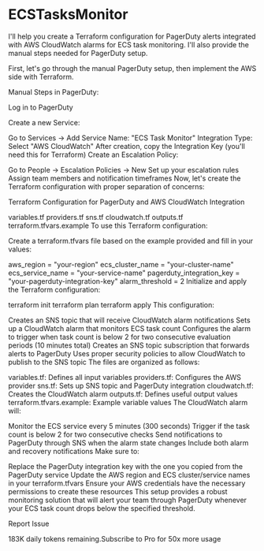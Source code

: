# ECSTasksMonitor


I'll help you create a Terraform configuration for PagerDuty alerts integrated with AWS CloudWatch alarms for ECS task monitoring. I'll also provide the manual steps needed for PagerDuty setup.

First, let's go through the manual PagerDuty setup, then implement the AWS side with Terraform.

Manual Steps in PagerDuty:

Log in to PagerDuty

Create a new Service:

Go to Services → Add Service
Name: "ECS Task Monitor"
Integration Type: Select "AWS CloudWatch"
After creation, copy the Integration Key (you'll need this for Terraform)
Create an Escalation Policy:

Go to People → Escalation Policies → New
Set up your escalation rules
Assign team members and notification timeframes
Now, let's create the Terraform configuration with proper separation of concerns:

Terraform Configuration for PagerDuty and AWS CloudWatch Integration

variables.tf
providers.tf
sns.tf
cloudwatch.tf
outputs.tf
terraform.tfvars.example
To use this Terraform configuration:

Create a terraform.tfvars file based on the example provided and fill in your values:


aws_region = "your-region"
ecs_cluster_name = "your-cluster-name"
ecs_service_name = "your-service-name"
pagerduty_integration_key = "your-pagerduty-integration-key"
alarm_threshold = 2
Initialize and apply the Terraform configuration:


terraform init
terraform plan
terraform apply
This configuration:

Creates an SNS topic that will receive CloudWatch alarm notifications
Sets up a CloudWatch alarm that monitors ECS task count
Configures the alarm to trigger when task count is below 2 for two consecutive evaluation periods (10 minutes total)
Creates an SNS topic subscription that forwards alerts to PagerDuty
Uses proper security policies to allow CloudWatch to publish to the SNS topic
The files are organized as follows:

variables.tf: Defines all input variables
providers.tf: Configures the AWS provider
sns.tf: Sets up SNS topic and PagerDuty integration
cloudwatch.tf: Creates the CloudWatch alarm
outputs.tf: Defines useful output values
terraform.tfvars.example: Example variable values
The CloudWatch alarm will:

Monitor the ECS service every 5 minutes (300 seconds)
Trigger if the task count is below 2 for two consecutive checks
Send notifications to PagerDuty through SNS when the alarm state changes
Include both alarm and recovery notifications
Make sure to:

Replace the PagerDuty integration key with the one you copied from the PagerDuty service
Update the AWS region and ECS cluster/service names in your terraform.tfvars
Ensure your AWS credentials have the necessary permissions to create these resources
This setup provides a robust monitoring solution that will alert your team through PagerDuty whenever your ECS task count drops below the specified threshold.


Report Issue

183K daily tokens remaining.Subscribe to Pro for 50x more usage

